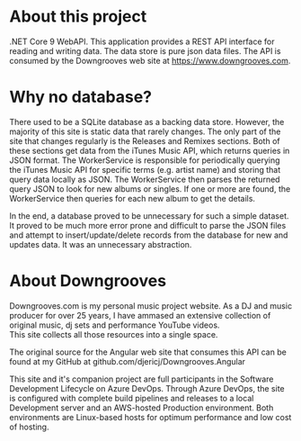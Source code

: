 # About this project
.NET Core 9 WebAPI.  This application provides a REST API interface for reading and writing data.  The data store is pure json data files.
The API is consumed by the Downgrooves web site at https://www.downgrooves.com.

# Why no database?
There used to be a SQLite database as a backing data store.  However, the majority of this site is static data that rarely changes.  The only part of the site that changes regularly is the Releases and Remixes sections.  Both of these sections get data from the iTunes Music API, which returns queries in JSON format.  The WorkerService is responsible for periodically querying the iTunes Music API for specific terms (e.g. artist name) and storing that query data locally as JSON.  The WorkerService then parses the returned query JSON to look for new albums or singles. If one or more are found, the WorkerService then queries for each new album to get the details. 

In the end, a database proved to be unnecessary for such a simple dataset.  It proved to be much more error prone and difficult to parse the JSON files and attempt to insert/update/delete records from the database for new and updates data.  It was an unnecessary abstraction.  

# About Downgrooves
Downgrooves.com is my personal music project website.  As a DJ and music producer for over 25 years, I have ammased an extensive collection of original music, dj sets and performance YouTube videos.  
This site collects all those resources into a single space.

The original source for the Angular web site that consumes this API can be found at my GitHub at github.com/djericj/Downgrooves.Angular

This site and it's companion project are full participants in the Software Development Lifecycle on Azure DevOps.  Through Azure DevOps, the site is configured with complete build pipelines and releases to a local Development server and an AWS-hosted Production environment.  Both environments are Linux-based hosts for optimum performance and low cost of hosting.
